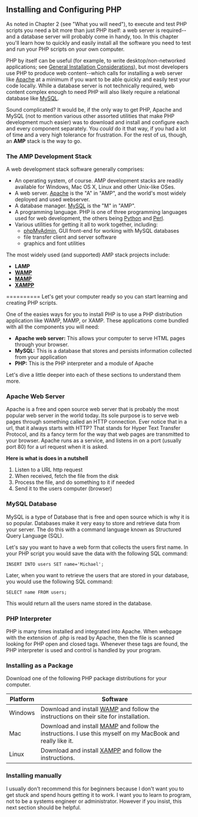## Installing and Configuring PHP

As noted in Chapter 2 (see "What you will need"), to execute and test PHP scripts you need a bit more than just PHP itself: a web server is required--and a database server will probably come in handy, too. In this chapter you'll learn how to quickly and easily install all the software you need to test and run your PHP scripts on your own computer.

PHP by itself can be useful (for example, to write desktop/non-networked applications; see [General Installation Considerations](http://www.php.net/manual/en/install.general.php)), but most developers use PHP to produce web content--which calls for installing a web server like [Apache](http://httpd.apache.org/) at a minimum if you want to be able quickly and easily test your code locally. While a database server is not technically required, web content complex enough to need PHP will also likely require a relational database like [MySQL](http://www.mysql.com/).

Sound complicated? It would be, if the only way to get PHP, Apache and MySQL (not to mention various other assorted utilities that make PHP development much easier) was to download and install and configure each and every component separately. You *could* do it that way, if you had a lot of time and a very high tolerance for frustration. For the rest of us, though, an **AMP** stack is the way to go.


### The AMP Development Stack

A web development stack software generally comprises:

- An operating system, of course. AMP development stacks are readily available for Windows, Mac OS X, Linux and other Unix-like OSes.
- A web server. [Apache](http://www.mysql.com/) is the "A" in "AMP", and the world's most widely deployed and used webserver.
- A database manager. [MySQL](http://www.mysql.com/) is the "M" in "AMP".
- A programming language. PHP is one of three programming languages used for web development, the others being [Python](http://www.python.org/) and [Perl](http://www.perl.org/).
- Various utilities for getting it all to work together, including:
  - [phpMyAdmin](http://www.phpmyadmin.net/), GUI front-end for working with MySQL databases
  - file transfer client and server software
  - graphics and font utilities

The most widely used (and supported) AMP stack projects include:

- **LAMP**
- **[WAMP]()**
- **[MAMP]()**
- **[XAMPP]()**

==========
Let's get your computer ready so you can start learning and creating PHP scripts.

One of the easies ways for you to install PHP is to use a PHP distribution application like WAMP, MAMP, or XAMP. These applications come bundled with all the components you will need:

- **Apache web server:** This allows your computer to serve HTML pages through your browser.
- **MySQL:** This is a database that stores and persists information collected from your application
- **PHP:** This is the PHP interpreter and a module of Apache 

Let's dive a little deeper into each of these sections to understand them more.

### Apache Web Server
Apache is a free and open source web server that is probably the most popular web server in the world today. Its sole purpose is to serve web pages through something called an HTTP connection. Ever notice that in a url, that it always starts with HTTP? That stands for Hyper Text Transfer Protocol, and its a fancy term for the way that web pages are transmitted to your browser. Apache runs as a service, and listens in on a port (usually port 80) for a url request when it is asked.

**Here is what is does in a nutshell**

1. Listen to a URL http request 
2. When received, fetch the file from the disk
3. Process the file, and do something to it if needed
4. Send it to the users computer (browser)

### MySQL Database
MySQL is a type of Database that is free and open source which is why it is so popular. Databases make it very easy to store and retrieve data from your server. The do this with a command language known as Structured Query Language (SQL).

Let's say you want to have a web form that collects the users first name. In your PHP script you would save the data with the following SQL command:

	INSERT INTO users SET name='Michael';  
	
Later, when you want to retrieve the users that are stored in your database, you would use the following SQL command:

	SELECT name FROM users;	

This would return all the users name stored in the database.

### PHP Interpreter
PHP is many times installed and integrated into Apache. When webpage with the extension of .php is read by Apache, then the file is scanned looking for PHP open and closed tags. Whenever these tags are found, the PHP interpreter is used and control is handled by your program.

### Installing as a Package
Download one of the following PHP package distributions for your computer.

|Platform|Software|
|-|-|
|Windows|Download and install [WAMP](http://www.wampserver.com/en) and follow the instructions on their site for installation.|
|Mac|Download and install [MAMP](http://www.mamp.info/en) and follow the instructions. I use this myself on my MacBook and really like it.|
|Linux|Download and install [XAMPP](http://www.apachefriends.org/en/xampp.html) and follow the instructions.|

### Installing manually
I usually don't recommend this for beginners because I don't want you to get stuck and spend hours getting it to work. I want you to learn to program, not to be a systems engineer or administrator. However if you insist, this next section should be helpful.

